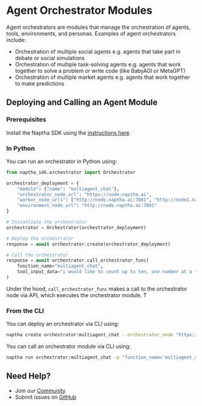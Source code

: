 # Agent Orchestrator Modules

Agent orchestrators are modules that manage the orchestration of agents, tools, environments, and personas. Examples of agent orchestrators include:

- Orchestration of multiple social agents e.g. agents that take part in debate or social simulations
- Orchestration of multiple task-solving agents e.g. agents that work together to solve a problem or write code (like BabyAGI or MetaGPT)
- Orchestration of multiple market agents e.g. agents that work together to make predictions

## Deploying and Calling an Agent Module

### Prerequisites

Install the Naptha SDK using the [instructions here](https://github.com/NapthaAI/naptha-sdk).

### In Python

You can run an orchestrator in Python using:

```python
from naptha_sdk.orchestrator import Orchestrator

orchestrator_deployment = {
    "module": {"name": "multiagent_chat"},
    "orchestrator_node_url": "https://node.naptha.ai",
    "worker_node_urls": ["http://node.naptha.ai:7001", "http://node1.naptha.ai:7001"]
    "environment_node_url": "http://node.naptha.ai:7001"
}

# Instantiate the orchestrator
orchestrator = Orchestrator(orchestrator_deployment)

# Deploy the orchestrator
response = await orchestrator.create(orchestrator_deployment)

# Call the orchestrator
response = await orchestrator.call_orchestrator_func(
    function_name="multiagent_chat", 
    tool_input_data="i would like to count up to ten, one number at a time. ill start. one.", 
)
```

Under the hood, `call_orchestrator_func` makes a call to the orchestrator node via API, which executes the orchestrator module. T

### From the CLI

You can deploy an orchestrator via CLI using:

```bash
naptha create orchestrator:multiagent_chat --orchestrator_node "https://node.naptha.ai" --worker_node_urls "https://node.naptha.ai:7001,https://node1.naptha.ai:7001" --environment_node "https://node.naptha.ai:7001"
```

You can call an orchestrator module via CLI using:

```bash
naptha run orchestrator:multiagent_chat -p "function_name='multiagent_chat' tool_input_data='i would like to count up to ten, one number at a time. ill start. one.'"
```

## Need Help?
- Join our [Community](https://naptha.ai/naptha-community)
- Submit issues on [GitHub](https://github.com/NapthaAI)